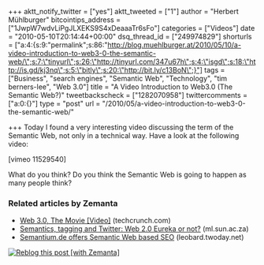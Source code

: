 +++
aktt_notify_twitter = ["yes"]
aktt_tweeted = ["1"]
author = "Herbert Mühlburger"
bitcointips_address = ["1JwpW7wdvLiPgJLXEKS9S4xDeaaaTr6sFo"]
categories = ["Videos"]
date = "2010-05-10T20:14:44+00:00"
dsq_thread_id = ["249974829"]
shorturls = ["a:4:{s:9:\"permalink\";s:86:\"http://blog.muehlburger.at/2010/05/10/a-video-introduction-to-web3-0-the-semantic-web/\";s:7:\"tinyurl\";s:26:\"http://tinyurl.com/347u67h\";s:4:\"isgd\";s:18:\"http://is.gd/kj3nq\";s:5:\"bitly\";s:20:\"http://bit.ly/c13BoN\";}"]
tags = ["Business", "search engines", "Semantic Web", "Technology", "tim berners-lee", "Web 3.0"]
title = "A Video Introduction to Web3.0 (The Semantic Web?)"
tweetbackscheck = ["1282070958"]
twittercomments = ["a:0:{}"]
type = "post"
url = "/2010/05/a-video-introduction-to-web3-0-the-semantic-web/"

+++
Today I found a very interesting video discussing the term of the Semantic Web, not only in a technical way. Have a look at the following video:

[vimeo 11529540]

What do you think? Do you think the Semantic Web is going to happen as many people think?

### Related articles by Zemanta

<ul class="zemanta-article-ul">
  <li class="zemanta-article-ul-li">
    <a href="http://techcrunch.com/2010/05/10/web-30-movie/">Web 3.0, The Movie [Video]</a> (techcrunch.com)
  </li>
  <li class="zemanta-article-ul-li">
    <a href="http://www.ml.sun.ac.za/twitter/semantics-tagging-and-twitter/">Semantics, tagging and Twitter: Web 2.0 Eureka or not?</a> (ml.sun.ac.za)
  </li>
  <li class="zemanta-article-ul-li">
    <a href="http://leobard.twoday.net/stories/6252913/">Semantium.de offers Semantic Web based SEO</a> (leobard.twoday.net)
  </li>
</ul>

<div class="zemanta-pixie">
  <a class="zemanta-pixie-a" title="Reblog this post [with Zemanta]" href="http://reblog.zemanta.com/zemified/d04abf92-baf9-4681-8560-53a36e1546ab/"><img class="zemanta-pixie-img" src="http://img.zemanta.com/reblog_e.png?x-id=d04abf92-baf9-4681-8560-53a36e1546ab" alt="Reblog this post [with Zemanta]" /></a><span class="zem-script more-related pretty-attribution"></span>
</div>